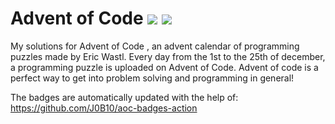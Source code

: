 # Advent of Code ![](https://img.shields.io/badge/day%20📅-9-blue)      ![](https://img.shields.io/badge/stars%20⭐-16-yellow)  
My solutions for Advent of Code , an advent calendar of programming puzzles made by Eric Wastl. Every day from the 1st to the 25th of december, a programming puzzle is uploaded on Advent of Code. Advent of code is a perfect way to get into problem solving and programming in general!

The badges are automatically updated with the help of: https://github.com/J0B10/aoc-badges-action
